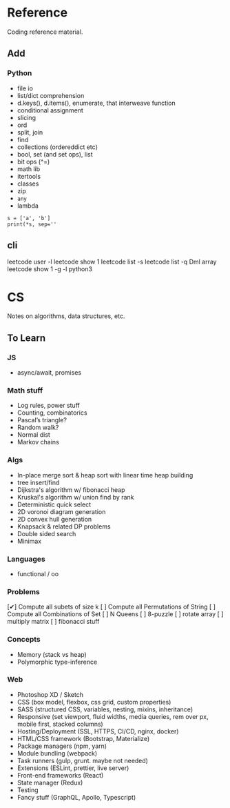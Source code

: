 # Reference

Coding reference material.

## Add

### Python

- file io
- list/dict comprehension
- d.keys(), d.items(), enumerate, that interweave function
- conditional assignment
- slicing
- ord
- split, join
- find
- collections (ordereddict etc)
- bool, set (and set ops), list
- bit ops (^=)
- math lib
- itertools
- classes
- zip
- `any`
- lambda

```
s = ['a', 'b']
print(*s, sep=''
```

## cli

leetcode user -l
leetcode show 1
leetcode list -s
leetcode list -q Dml array
leetcode show 1 -g -l python3

# CS

Notes on algorithms, data structures, etc.

## To Learn

### JS

- async/await, promises

### Math stuff

- Log rules, power stuff
- Counting, combinatorics
- Pascal’s triangle?
- Random walk?
- Normal dist
- Markov chains

### Algs

- In-place merge sort & heap sort with linear time heap building
- tree insert/find
- Dijkstra's algorithm w/ fibonacci heap
- Kruskal's algorithm w/ union find by rank
- Deterministic quick select
- 2D voronoi diagram generation
- 2D convex hull generation
- Knapsack & related DP problems
- Double sided search
- Minimax

### Languages

- functional / oo

### Problems

[‎✔] Compute all subets of size k
[‎ ] Compute all Permutations of String
[ ] Compute all Combinations of Set
[ ] N Queens
[ ] 8-puzzle
[ ] rotate array
[ ] multiply matrix
[ ] fibonacci stuff

### Concepts

- Memory (stack vs heap)
- Polymorphic type-inference

### Web

- Photoshop XD / Sketch
- CSS (box model, flexbox, css grid, custom properties)
- SASS (structured CSS, variables, nesting, mixins, inheritance)
- Responsive (set viewport, fluid widths, media queries, rem over px, mobile first, stacked columns)
- Hosting/Deployment (SSL, HTTPS, CI/CD, nginx, docker)
- HTML/CSS framework (Bootstrap, Materialize)
- Package managers (npm, yarn)
- Module bundling (webpack)
- Task runners (gulp, grunt. maybe not needed)
- Extensions (ESLint, prettier, live server)
- Front-end frameworks (React)
- State manager (Redux)
- Testing
- Fancy stuff (GraphQL, Apollo, Typescript)
